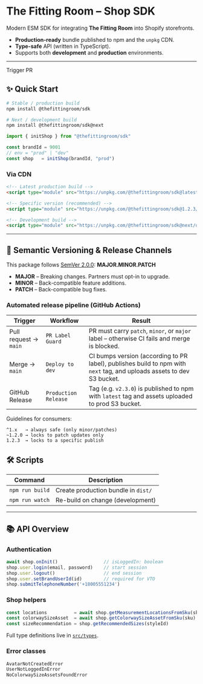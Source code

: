 # The Fitting Room – Shop SDK

Modern ESM SDK for integrating **The Fitting Room** into Shopify storefronts.

* **Production-ready** bundle published to npm and the `unpkg` CDN.
* **Type-safe** API (written in TypeScript).
* Supports both **development** and **production** environments.

---

Trigger PR

## ✨ Quick Start

```bash
# Stable / production build
npm install @thefittingroom/sdk

# Next / development build
npm install @thefittingroom/sdk@next
```

```ts
import { initShop } from "@thefittingroom/sdk"

const brandId = 9001
// env = "prod" | "dev"
const shop   = initShop(brandId, "prod")
```

### Via CDN

```html
<!-- Latest production build -->
<script type="module" src="https://unpkg.com/@thefittingroom/sdk@latest/dist/index.mjs"></script>

<!-- Specific version (recommended) -->
<script type="module" src="https://unpkg.com/@thefittingroom/sdk@1.2.3/dist/index.mjs"></script>

<!-- Development build -->
<script type="module" src="https://unpkg.com/@thefittingroom/sdk@next/dist/index.mjs"></script>
```

---

## 🔖 Semantic Versioning & Release Channels

This package follows [SemVer 2.0.0](https://semver.org/): **MAJOR.MINOR.PATCH**

* **MAJOR** – Breaking changes. Partners must opt-in to upgrade.
* **MINOR** – Back-compatible feature additions.
* **PATCH** – Back-compatible bug fixes.

### Automated release pipeline (GitHub Actions)

| Trigger | Workflow | Result |
|---------|----------|--------|
| Pull request → `main` | `PR Label Guard` | PR must carry `patch`, `minor`, or `major` label – otherwise CI fails and merge is blocked. |
| Merge → `main` | `Deploy to dev` | CI bumps version (according to PR label), publishes build to npm with `next` tag, and uploads assets to dev S3 bucket. |
| GitHub Release | `Production Release` | Tag (e.g. `v2.3.0`) is published to npm with `latest` tag and assets uploaded to prod S3 bucket. |

Guidelines for consumers:

```text
^1.x   → always safe (only minor/patches)
~1.2.0 → locks to patch updates only
1.2.3  → locks to a specific publish
```

## 🛠️ Scripts

| Command | Description |
|---------|-------------|
| `npm run build`  | Create production bundle in `dist/` |
| `npm run watch`  | Re-build on change (development) |

---

## 📚 API Overview

### Authentication

```ts
await shop.onInit()                 // isLoggedIn: boolean
shop.user.login(email, password)    // start session
shop.user.logout()                  // end session
shop.user.setBrandUserId(id)        // required for VTO
shop.submitTelephoneNumber('+18005551234')
```

### Shop helpers

```ts
const locations          = await shop.getMeasurementLocationsFromSku(sku)
const colorwaySizeAsset  = await shop.getColorwaySizeAssetFromSku(sku)
const sizeRecommendation = shop.getRecommendedSizes(styleId)
```

Full type definitions live in [`src/types`](./src/types/index.ts).

### Error classes

```ts
AvatarNotCreatedError
UserNotLoggedInError
NoColorwaySizeAssetsFoundError
```
